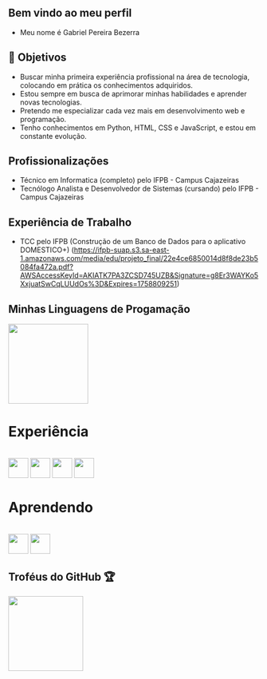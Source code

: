 ## Bem vindo ao meu perfil 
- Meu nome é Gabriel Pereira Bezerra

## 🎯 Objetivos

- Buscar minha primeira experiência profissional na área de tecnologia, colocando em prática os conhecimentos adquiridos.
- Estou sempre em busca de aprimorar minhas habilidades e aprender novas tecnologias.
- Pretendo me especializar cada vez mais em desenvolvimento web e programação.
- Tenho conhecimentos em Python, HTML, CSS e JavaScript, e estou em constante evolução.

## Profissionalizações

- Técnico em Informatica (completo) pelo IFPB - Campus Cajazeiras
- Tecnólogo Analista e Desenvolvedor de Sistemas (cursando) pelo IFPB - Campus Cajazeiras

## Experiência de Trabalho

- TCC pelo IFPB (Construção de um Banco de Dados para o aplicativo DOMESTICO+) (https://ifpb-suap.s3.sa-east-1.amazonaws.com/media/edu/projeto_final/22e4ce6850014d8f8de23b5084fa472a.pdf?AWSAccessKeyId=AKIATK7PA3ZCSD745UZB&Signature=g8Er3WAYKo5XxjuatSwCqLUUdOs%3D&Expires=1758809251)

## Minhas Linguagens de Progamação

<div style="display: flex">
  <img height="160em" src="https://github-readme-stats-eight-theta.vercel.app/api/top-langs/?username=Bielzindovasco&layout=compact&langs_count=8&theme=algolia"/&gt;>
</div>

# Experiência

<div style="display: inline_block"><br>
  <img aling="center" heigt="30" width="40" src="https://cdn.jsdelivr.net/gh/devicons/devicon@latest/icons/python/python-original.svg" />
  <img aling="center" heigt="30" width="40" src="https://cdn.jsdelivr.net/gh/devicons/devicon@latest/icons/javascript/javascript-original.svg" />       
  <img aling="center" heigt="30" width="40" src="https://cdn.jsdelivr.net/gh/devicons/devicon@latest/icons/html5/html5-original.svg" />
  <img aling="center" heigt="30" width="40" src="https://cdn.jsdelivr.net/gh/devicons/devicon@latest/icons/css3/css3-original.svg" />    
</div>

# Aprendendo

<div style="display: inline_block"><br>
  <img aling="center" heigt="30" width="40" src="https://cdn.jsdelivr.net/gh/devicons/devicon@latest/icons/c/c-original.svg" />     
  <img aling="center" heigt="40" width="40" src="https://cdn.jsdelivr.net/gh/devicons/devicon@latest/icons/java/java-original.svg" />   
</div>

## Troféus do GitHub 🏆
 <img height="150em" src="https://github-profile-trophy.vercel.app/?username=Bielzindovasco&theme=algolia">
